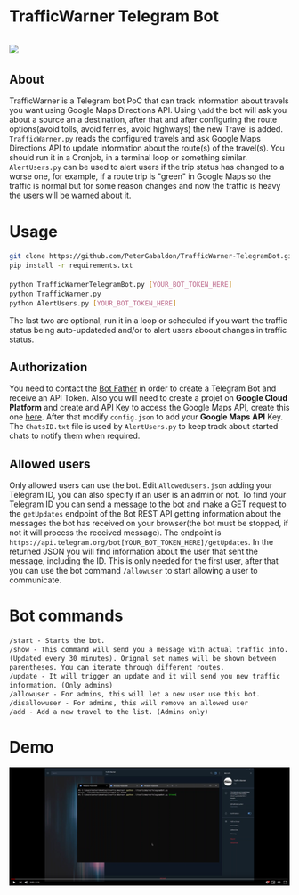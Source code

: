 # TrafficWarner Telegram Bot
## ![](https://img.shields.io/badge/python-3.9-blue)

## About

TrafficWarner is a Telegram bot PoC that can track information about travels you want using Google Maps Directions API. Using `\add` the bot will ask you about a source an a destination, after that and after configuring the route options(avoid tolls, avoid ferries, avoid highways) the new Travel is added. `TrafficWarner.py` reads the configured travels and ask Google Maps Directions API to update information about the route(s) of the travel(s). You should run it in a Cronjob, in a terminal loop or something similar. `AlertUsers.py` can be used to alert users if the trip status has changed to a worse one, for example, if a route trip is "green" in Google Maps so the traffic is normal but for some reason changes and now the traffic is heavy the users will be warned about it.

# Usage
```bash
git clone https://github.com/PeterGabaldon/TrafficWarner-TelegramBot.git
pip install -r requirements.txt

python TrafficWarnerTelegramBot.py [YOUR_BOT_TOKEN_HERE]
python TrafficWarner.py
python AlertUsers.py [YOUR_BOT_TOKEN_HERE]
```
The last two are optional, run it in a loop or scheduled if you want the traffic status being auto-updateded and/or to alert users aboout changes in traffic status.

## Authorization
You need to contact the [Bot Father](https://t.me/botfather) in order to create a Telegram Bot and receive an API Token. Also you will need to create a projet on **Google Cloud Platform** and create and API Key to access the Google Maps API, create this one [here](https://console.cloud.google.com/google/maps-apis/credentials). After that modify `config.json` to add your **Google Maps API** Key. The `ChatsID.txt` file is used by `AlertUsers.py` to keep track about started chats to notify them when required. 

## Allowed users

Only allowed users can use the bot. Edit `AllowedUsers.json` adding your Telegram ID, you can also specify if an user is an admin or not. To find your Telegram ID you can send a message to the bot and make a GET request to the `getUpdates` endpoint of the Bot REST API getting information about the messages the bot has received on your browser(the bot must be stopped, if not it will process the received message). The endpoint is `https://api.telegram.org/bot[YOUR_BOT_TOKEN_HERE]/getUpdates`. In the returned JSON you will find information about the user that sent the message, including the ID. This is only needed for the first user, after that you can use the bot command `/allowuser` to start allowing a user to communicate.

# Bot commands
```
/start - Starts the bot.
/show - This command will send you a message with actual traffic info. (Updated every 30 minutes). Orignal set names will be shown between parentheses. You can iterate through different routes.
/update - It will trigger an update and it will send you new traffic information. (Only admins)
/allowuser - For admins, this will let a new user use this bot.
/disallowuser - For admins, this will remove an allowed user
/add - Add a new travel to the list. (Admins only)
```

# Demo
[![Demo video](https://github.com/PeterGabaldon/TrafficWarner-TelegramBot/blob/main/thumb.png?raw=true)](https://www.youtube.com/watch?v=UQf8vznHKqs)
